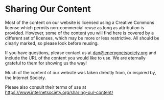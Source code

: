 # Sharing Our Content

Most of the content on our website is licensed using a Creative Commons license which permits non-commercial reuse as long as attribution is provided. However, some of the content you will find here is covered by a different set of licenses, which may be more or less restrictive. All should be clearly marked, so please look before reusing. 

If you have questions, please contact us at dan@enerygnetsociety.org and include the URL of the content you would like to use.  We are eternally grateful to them for showing us the way!

Much of the content of our website was taken directly from, or inspired by, the Internet Society.<br>

Please also consult their terms of use at https://www.internetsociety.org/sharing-our-content/ 
